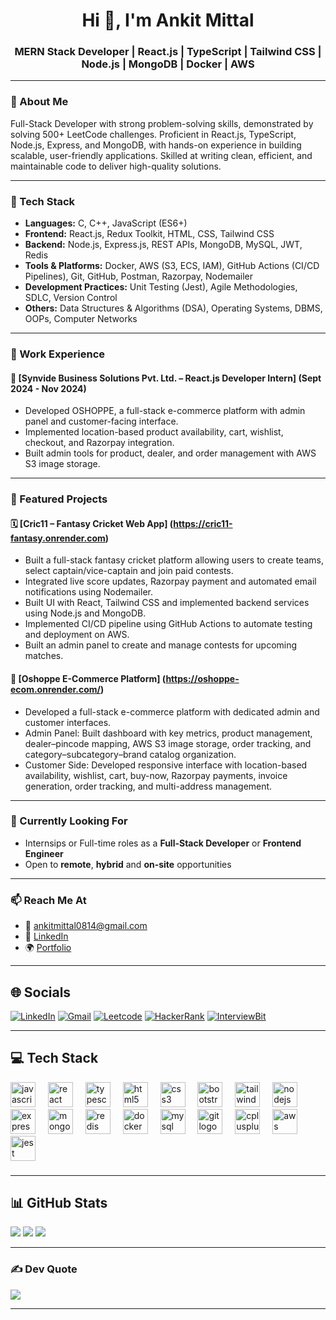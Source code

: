 <h1 align="center">Hi 👋, I'm Ankit Mittal</h1>
<h3 align="center">MERN Stack Developer | React.js | TypeScript | Tailwind CSS | Node.js | MongoDB | Docker | AWS</h3>

---

### 💫 About Me

Full-Stack Developer with strong problem-solving skills, demonstrated by solving 500+ LeetCode challenges. 
Proficient in React.js, TypeScript, Node.js, Express, and MongoDB, with hands-on experience in building scalable, user-friendly applications. 
Skilled at writing clean, efficient, and maintainable code to deliver high-quality solutions.

---

### 🚀 Tech Stack

- **Languages:** C, C++, JavaScript (ES6+)
- **Frontend:** React.js, Redux Toolkit, HTML, CSS, Tailwind CSS
- **Backend:** Node.js, Express.js, REST APIs, MongoDB, MySQL, JWT, Redis
- **Tools & Platforms:** Docker, AWS (S3, ECS, IAM), GitHub Actions (CI/CD Pipelines), Git, GitHub, Postman, Razorpay, Nodemailer
- **Development Practices:** Unit Testing (Jest), Agile Methodologies, SDLC, Version Control
- **Others:** Data Structures & Algorithms (DSA), Operating Systems, DBMS, OOPs, Computer Networks

---

### 💼 Work Experience

#### 🏢 [Synvide Business Solutions Pvt. Ltd. – React.js Developer Intern] (Sept 2024 - Nov 2024)

- Developed OSHOPPE, a full-stack e-commerce platform with admin panel and customer-facing interface.
- Implemented location-based product availability, cart, wishlist, checkout, and Razorpay integration.
- Built admin tools for product, dealer, and order management with AWS S3 image storage.

---

### 🧩 Featured Projects

#### 🗓️ [Cric11 – Fantasy Cricket Web App] (https://cric11-fantasy.onrender.com)

- Built a full-stack fantasy cricket platform allowing users to create teams, select captain/vice-captain and join paid contests.
- Integrated live score updates, Razorpay payment and automated email notifications using Nodemailer.
- Built UI with React, Tailwind CSS and implemented backend services using Node.js and MongoDB.
- Implemented CI/CD pipeline using GitHub Actions to automate testing and deployment on AWS.
- Built an admin panel to create and manage contests for upcoming matches.

#### 📝 [Oshoppe E-Commerce Platform] (https://oshoppe-ecom.onrender.com/)

- Developed a full-stack e-commerce platform with dedicated admin and customer interfaces.
- Admin Panel: Built dashboard with key metrics, product management, dealer–pincode mapping, AWS S3 image storage, order tracking, and category–subcategory–brand catalog organization.
- Customer Side: Developed responsive interface with location-based availability, wishlist, cart, buy-now, Razorpay payments, invoice generation, order tracking, and multi-address management.

---

### 🔎 Currently Looking For

- Internsips or Full-time roles as a **Full-Stack Developer** or **Frontend Engineer**
- Open to **remote**, **hybrid** and **on-site** opportunities

---

### 📫 Reach Me At

- 📧 [ankitmittal0814@gmail.com](mailto:ankitmittal0814@gmail.com)
- 💼 [LinkedIn](https://www.linkedin.com/in/ankit305/)
- 🌍 [Portfolio](https://ankit-dev.onrender.com/)

---

## 🌐 Socials

[![LinkedIn](https://img.shields.io/badge/LinkedIn-%230077B5.svg?logo=linkedin&logoColor=white)](https://linkedin.com/in/ankit305)
[![Gmail](https://img.shields.io/badge/Email-D14836?logo=gmail&logoColor=white)](mailto:ankitmittal0814@gmail.com)
[![Leetcode](https://img.shields.io/badge/Leetcode-FFA500)](https://leetcode.com/u/ankitmittal0814/)
[![HackerRank](https://img.shields.io/badge/HackerRank-228B22)](https://www.hackerrank.com/profile/ankitmittal0814)
[![InterviewBit](https://img.shields.io/badge/InterviewBit-1c96c5)](https://www.interviewbit.com/profile/ankit-mittal_735/)

---

## 💻 Tech Stack

<div align="left">
  <img src="https://cdn.jsdelivr.net/gh/devicons/devicon/icons/javascript/javascript-original.svg" height="40" alt="javascript logo"  />
  <img width="12" />
  <img src="https://cdn.jsdelivr.net/gh/devicons/devicon/icons/react/react-original.svg" height="40" alt="react logo"  />
  <img width="12" />
  <img src="https://cdn.jsdelivr.net/gh/devicons/devicon/icons/typescript/typescript-original.svg" height="40" alt="typescript logo"/>        
  <img width="12" />
  <img src="https://cdn.jsdelivr.net/gh/devicons/devicon@latest/icons/html5/html5-original.svg" height="40" alt="html5 logo"  />
  <img width="12" />
  <img src="https://cdn.jsdelivr.net/gh/devicons/devicon/icons/css3/css3-original.svg" height="40" alt="css3 logo"  />
  <img width="12" />
  <img src="https://cdn.jsdelivr.net/gh/devicons/devicon/icons/bootstrap/bootstrap-original.svg" height="40" alt="bootstrap logo"  />
  <img width="12" />
  <img src="https://cdn.jsdelivr.net/gh/devicons/devicon/icons/tailwindcss/tailwindcss-original-wordmark.svg" height="40" alt="tailwindcss logo"  />
  <img width="12" />
  <img src="https://cdn.jsdelivr.net/gh/devicons/devicon/icons/nodejs/nodejs-original.svg" height="40" alt="nodejs logo"  />
  <img width="12" />
  <img src="https://cdn.jsdelivr.net/gh/devicons/devicon/icons/express/express-original.svg" height="40" alt="express logo"  />
  <img width="12" />
  <img src="https://cdn.jsdelivr.net/gh/devicons/devicon/icons/mongodb/mongodb-original.svg" height="40" alt="mongodb logo"  />
  <img width="12" />
  <img src="https://cdn.jsdelivr.net/gh/devicons/devicon/icons/redis/redis-original.svg" height="40" alt="redis logo"  />
  <img width="12" />
  <img src="https://cdn.jsdelivr.net/gh/devicons/devicon/icons/docker/docker-original.svg" height="40" alt="docker logo"  />
  <img width="12" />
  <img src="https://cdn.jsdelivr.net/gh/devicons/devicon/icons/mysql/mysql-original.svg" height="40" alt="mysql logo"  />
  <img width="12" />
  <img src="https://cdn.jsdelivr.net/gh/devicons/devicon/icons/git/git-original.svg" height="40" alt="git logo"  />
  <img width="12" />
  <img src="https://cdn.jsdelivr.net/gh/devicons/devicon/icons/cplusplus/cplusplus-original.svg" height="40" alt="cplusplus logo"  />
  <img width="12" />
  <img src="https://img.icons8.com/?size=100&id=33039&format=png&color=000000" height="40" alt="aws logo"  />
  <img width="12" />
  <img src="https://cdn.jsdelivr.net/gh/devicons/devicon@latest/icons/jest/jest-plain.svg" height="40" alt="jest logo" />
                    
</div>

###

---

## 📊 GitHub Stats

![](https://github-readme-stats.vercel.app/api?username=ankitmittal4&theme=dark&hide_border=false&include_all_commits=false&count_private=false)
![](https://nirzak-streak-stats.vercel.app/?user=ankitmittal4&theme=dark&hide_border=false)
![](https://github-readme-stats.vercel.app/api/top-langs/?username=ankitmittal4&theme=dark&hide_border=false&layout=compact)

---

### ✍️ Dev Quote

![](https://quotes-github-readme.vercel.app/api?type=horizontal&theme=radical)

---
